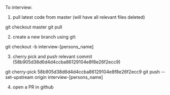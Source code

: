 To interview:

1) pull latest code from master (will have all relevant files deleted)

git checkout master
git pull

2) create a new branch using git:

git checkout -b interview-[persons_name]

3) cherry pick and push relevant commit (58b905d38d6d4d4ccba86129104e8f8e26f2ecc9)

git cherry-pick 58b905d38d6d4d4ccba86129104e8f8e26f2ecc9
git push --set-upstream origin interview-[persons_name]

4) open a PR in github